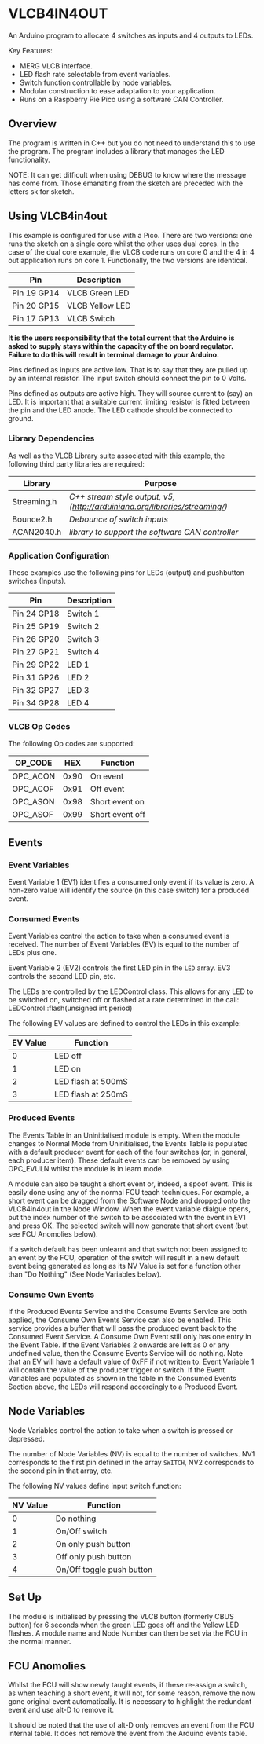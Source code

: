 # VLCB4IN4OUT

An Arduino program to allocate 4 switches as inputs and 4 outputs to LEDs.

Key Features:
- MERG VLCB interface.
- LED flash rate selectable from event variables.
- Switch function controllable by node variables.
- Modular construction to ease adaptation to your application.
- Runs on a Raspberry Pie Pico using a software CAN Controller.

## Overview

The program is written in C++ but you do not need to understand this to use the program.
The program includes a library that manages the LED functionality.

NOTE: It can get difficult when using DEBUG to know where the message has come from. Those
emanating from the sketch are preceded with the letters sk for sketch. 

## Using VLCB4in4out

This example is configured for use with a Pico. There are two versions: one runs the sketch
on a single core whilst the other uses dual cores.  In the case of the dual core example,
the VLCB code runs on core 0 and the 4 in 4 out application runs on core 1. Functionally,
the two versions are identical.

Pin | Description
--- | ---
Pin 19 GP14 | VLCB Green LED
Pin 20 GP15 | VLCB Yellow LED
Pin 17 GP13 | VLCB Switch

**It is the users responsibility that the total current that the Arduino is asked to supply 
stays within the capacity of the on board regulator.  Failure to do this will result in 
terminal damage to your Arduino.**

Pins defined as inputs are active low.  That is to say that they are pulled up by an 
internal resistor. The input switch should connect the pin to 0 Volts.

Pins defined as outputs are active high.  They will source current to (say) an LED. It is 
important that a suitable current limiting resistor is fitted between the pin and the LED 
anode.  The LED cathode should be connected to ground.

### Library Dependencies

As well as the VLCB Library suite associated with this example, the following third party
libraries are required:

Library | Purpose
---------------|-----------------
Streaming.h  |*C++ stream style output, v5, (http://arduiniana.org/libraries/streaming/)*
Bounce2.h    |*Debounce of switch inputs*
ACAN2040.h   |*library to support the software CAN controller*

### Application Configuration

These examples use the following pins for LEDs (output) and pushbutton switches (Inputs).

Pin | Description
--- | ---
Pin 24 GP18 | Switch 1
Pin 25 GP19 | Switch 2
Pin 26 GP20 | Switch 3
Pin 27 GP21 | Switch 4
Pin 29 GP22 | LED 1
Pin 31 GP26 | LED 2
Pin 32 GP27 | LED 3
Pin 34 GP28 | LED 4


### VLCB Op Codes

The following Op codes are supported:

OP_CODE | HEX | Function
----------|---------|---------
 OPC_ACON | 0x90 | On event
 OPC_ACOF | 0x91 | Off event
 OPC_ASON | 0x98 | Short event on
 OPC_ASOF | 0x99 | Short event off

## Events

### Event Variables

Event Variable 1 (EV1) identifies a consumed only event if its value is zero.
A non-zero value will identify the source (in this case switch) for a produced
event.

### Consumed Events

Event Variables control the action to take when a consumed event is received.
The number of Event Variables (EV) is equal to the number of LEDs plus one.

Event Variable 2 (EV2) controls the first LED pin in the ```LED``` array. 
EV3 controls the second LED pin, etc.

The LEDs are controlled by the LEDControl class.  This allows for any LED to be
switched on, switched off or flashed at a rate determined in the call:
LEDControl::flash(unsigned int period)

The following EV values are defined to control the LEDs in this example:

 EV Value | Function
--------|-----------
 0 | LED off
 1 | LED on
 2 | LED flash at 500mS
 3 | LED flash at 250mS

### Produced Events

The Events Table in an Uninitialised module is empty. When the module changes to
Normal Mode from Uninitialised, the Events Table is populated with a default
producer event for each of the four switches (or, in general, each producer item).
These default events can be removed by using OPC_EVULN whilst the module is in
learn mode.

A module can also be taught a short event or, indeed, a spoof event. This is
easily done using any of the normal FCU teach techniques.  For example, a short
event can be dragged from the Software Node and dropped onto the VLCB4in4out in
the Node Window.  When the event variable dialgue opens, put the index number of
the switch to be associated with the event in EV1 and press OK.  The selected
switch will now generate that short event (but see FCU Anomolies below).

If a switch default has been unlearnt and that switch not been assigned to an
event by the FCU, operation of the switch will result in a new default event
being generated as long as its NV Value is set for a function other than
"Do Nothing" (See Node Variables below).

### Consume Own Events

If the Produced Events Service and the Consume Events Service are both applied,
the Consume Own Events Service can also be enabled.  This service provides a 
buffer that will pass the produced event back to the Consumed Event Service.
A Consume Own Event still only has one entry in the Event Table.  If the Event
Variables 2 onwards are left as 0 or any undefined value, then the
Consume Events Service will do nothing.  Note that an EV will have a default
value of 0xFF if not written to. Event Variable 1 will contain the value of
the producer trigger or switch. If the Event Variables are populated as shown
in the table in the Consumed Events Section above, the LEDs will respond
accordingly to a Produced Event.

## Node Variables

Node Variables control the action to take when a switch is pressed or depressed.

The number of Node Variables (NV) is equal to the number of switches.
NV1 corresponds to the first pin defined in the array ```SWITCH```, 
NV2 corresponds to the second pin in that array, etc.

The following NV values define input switch function:

NV Value | Function
--------|--------
 0 | Do nothing
 1 | On/Off switch
 2 | On only push button
 3 | Off only push button
 4 | On/Off toggle push button
 
## Set Up

The module is initialised by pressing the VLCB button (formerly CBUS button) for
6 seconds when the green LED goes off and the Yellow LED flashes. A module name and
Node Number can then be set via the FCU in the normal manner.

## FCU Anomolies

Whilst the FCU will show newly taught events, if these re-assign a switch, as when
teaching a short event, it will not, for some reason, remove the now gone original
event automatically. It is necessary to highlight the redundant event and use
alt-D to remove it.

It should be noted that the use of alt-D only removes an event from the FCU internal
table.  It does not remove the event from the Arduino events table.


 
 
 
 
